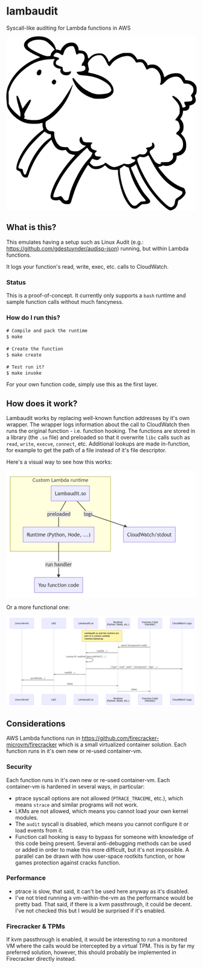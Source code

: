 # lambaudit
Syscall-like auditing for Lambda functions in AWS

![Lamb](pics/lamb_rfree.png)

## What is this?

This emulates having a setup such as Linux Audit (e.g.: https://github.com/gdestuynder/audisp-json) running, but within
Lambda functions.

It logs your function's read, write, exec, etc. calls to CloudWatch.


### Status

This is a proof-of-concept. It currently only supports a `bash` runtime and sample function calls without much
fancyness.


### How do I run this?

```
# Compile and pack the runtime
$ make

# Create the function
$ make create

# Test run it?
$ make invoke
```

For your own function code, simply use this as the first layer.

## How does it work?

Lambaudit works by replacing well-known function addresses by it's own wrapper. The wrapper logs information about the
call to CloudWatch then runs the original function - i.e. function hooking.
The functions are stored in a library (the `.so` file) and preloaded so that it overwrite `libc` calls such as `read`,
`write`, `execve`, `connect`, etc.
Additional lookups are made in-function, for example to get the path of a file instead of it's file descriptor.

Here's a visual way to see how this works:

![Diagram](pics/LA.png)

Or a more functional one:

![Diagram](pics/LA_SQ.png)


## Considerations

AWS Lambda functions run in https://github.com/firecracker-microvm/firecracker which is a small virtualized container
solution. Each function runs in it's own new or re-used container-vm.

### Security

Each function runs in it's own new or re-used container-vm. Each container-vm is hardened in several ways, in
particular:

- ptrace syscall options are not allowed (`PTRACE_TRACEME`, etc.), which means `strace` and similar programs will not
  work.
- LKMs are not allowed, which means you cannot load your own kernel modules.
- The `audit` syscall is disabled, which means you cannot configure it or load events from it.
- Function call hooking is easy to bypass for someone with knowledge of this code being present. Several anti-debugging
  methods can be used or added in order to make this more difficult, but it's not impossible. A parallel can be drawn
with how user-space rootkits function, or how games protection against cracks function.

### Performance

- ptrace is slow, that said, it can't be used here anyway as it's disabled.
- I've not tried running a vm-within-the-vm as the performance would be pretty bad. That said, if there is a kvm
  passthrough, it could be decent. I've not checked this but I would be surprised if it's enabled.

### Firecracker & TPMs

If kvm passthrough is enabled, it would be interesting to run a monitored VM where the calls would be intercepted by a
virtual TPM. This is by far my preferred solution, however, this should probably be implemented in Firecracker directly
instead.
